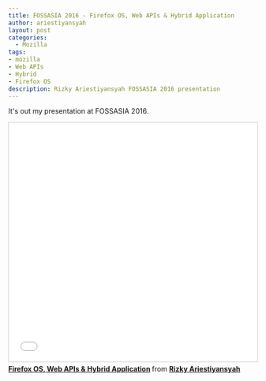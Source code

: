 ```yaml
---
title: FOSSASIA 2016 - Firefox OS, Web APIs & Hybrid Application
author: ariestiyansyah
layout: post
categories:
  - Mozilla
tags:
- mozilla
- Web APIs
- Hybrid
- Firefox OS
description: Rizky Ariestiyansyah FOSSASIA 2016 presentation
---
```


It's out my presentation at FOSSASIA 2016.

<iframe src="//www.slideshare.net/slideshow/embed_code/key/4X1c9i82JHnzxr" width="595" height="485" frameborder="0" marginwidth="0" marginheight="0" scrolling="no" style="border:1px solid #CCC; border-width:1px; margin-bottom:5px; max-width: 100%;" allowfullscreen> </iframe> <div style="margin-bottom:5px"> <strong> <a href="//www.slideshare.net/Liyan_oz/firefox-os-web-apis-hybrid-application" title="Firefox OS, Web APIs &amp; Hybrid Application" target="_blank">Firefox OS, Web APIs &amp; Hybrid Application</a> </strong> from <strong><a target="_blank" href="//www.slideshare.net/Liyan_oz">Rizky Ariestiyansyah</a></strong> </div>
